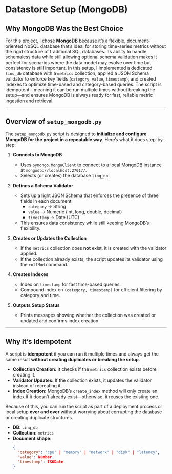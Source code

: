 # Datastore Setup (MongoDB)

## Why MongoDB Was the Best Choice

For this project, I chose **MongoDB** because it’s a flexible, document-oriented NoSQL database that’s ideal for storing time-series metrics without the rigid structure of traditional SQL databases. Its ability to handle schemaless data while still allowing optional schema validation makes it perfect for scenarios where the data model may evolve over time but consistency is still important. In this setup, I implemented a dedicated `linq_db` database with a `metrics` collection, applied a JSON Schema validator to enforce key fields (`category`, `value`, `timestamp`), and created indexes to optimize time-based and category-based queries. The script is idempotent—meaning it can be run multiple times without breaking the setup—and ensures MongoDB is always ready for fast, reliable metric ingestion and retrieval.

---

## Overview of `setup_mongodb.py`

The `setup_mongodb.py` script is designed to **initialize and configure MongoDB for the project in a repeatable way**. Here’s what it does step-by-step:

1. **Connects to MongoDB**  
   - Uses `pymongo.MongoClient` to connect to a local MongoDB instance at `mongodb://localhost:27017/`.  
   - Selects (or creates) the database `linq_db`.

2. **Defines a Schema Validator**  
   - Sets up a light JSON Schema that enforces the presence of three fields in each document:  
     - `category` → String  
     - `value` → Numeric (int, long, double, decimal)  
     - `timestamp` → Date (UTC)  
   - This ensures data consistency while still keeping MongoDB’s flexibility.

3. **Creates or Updates the Collection**  
   - If the `metrics` collection does **not** exist, it is created with the validator applied.  
   - If the collection already exists, the script updates its validator using the `collMod` command.

4. **Creates Indexes**  
   - Index on `timestamp` for fast time-based queries.  
   - Compound index on `(category, timestamp)` for efficient filtering by category and time.

5. **Outputs Setup Status**  
   - Prints messages showing whether the collection was created or updated and confirms index creation.

---

## Why It’s Idempotent

A script is **idempotent** if you can run it multiple times and always get the same result **without creating duplicates or breaking the setup**.

- **Collection Creation:** It checks if the `metrics` collection exists before creating it.  
- **Validator Updates:** If the collection exists, it updates the validator instead of recreating it.  
- **Index Creation:** MongoDB’s `create_index` method will only create an index if it doesn’t already exist—otherwise, it reuses the existing one.

Because of this, you can run the script as part of a deployment process or local setup **over and over** without worrying about corrupting the database or creating duplicate structures.


- **DB**: `linq_db`
- **Collection**: `metrics`
- **Document shape**:
  ```json
  {
    "category": "cpu" | "memory" | "network" | "disk" | "latency",
    "value": Number,
    "timestamp": ISODate
  }
